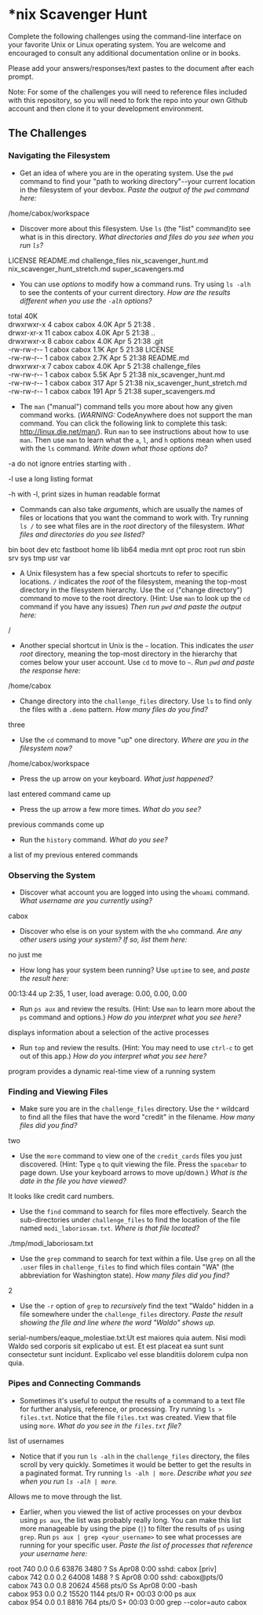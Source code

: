 # *nix Scavenger Hunt

Complete the following challenges using the command-line interface on your favorite
Unix or Linux operating system. You are welcome and encouraged to consult any
additional documentation online or in books.

Please add your answers/responses/text pastes to the document after each prompt.

Note: For some of the challenges you will need to reference files included with
this repository, so you will need to fork the repo into your own Github account
and then clone it to your development environment.

## The Challenges

### Navigating the Filesystem

* Get an idea of where you are in the operating system. Use the `pwd` command to find your "path to working directory"--your current location in the filesystem of your devbox. *Paste the output of the `pwd` command here:* 

/home/cabox/workspace

* Discover more about this filesystem. Use `ls` (the "list" command)to see what is in this directory. *What directories and files do you see when you run `ls`?* 

LICENSE  README.md  challenge_files  nix_scavenger_hunt.md  nix_scavenger_hunt_stretch.md  super_scavengers.md   

* You can use *options* to modify how a command runs. Try using `ls -alh` to see the contents of your current directory. *How are the results different when you use the `-alh` options?*

total 40K                                                                                                          
drwxrwxr-x  4 cabox cabox 4.0K Apr  5 21:38 .                                                                      
drwxr-xr-x 11 cabox cabox 4.0K Apr  5 21:38 ..                                                                     
drwxrwxr-x  8 cabox cabox 4.0K Apr  5 21:38 .git                                                                   
-rw-rw-r--  1 cabox cabox 1.1K Apr  5 21:38 LICENSE                                                                
-rw-rw-r--  1 cabox cabox 2.7K Apr  5 21:38 README.md                                                              
drwxrwxr-x  7 cabox cabox 4.0K Apr  5 21:38 challenge_files                                                        
-rw-rw-r--  1 cabox cabox 5.5K Apr  5 21:38 nix_scavenger_hunt.md                                                  
-rw-rw-r--  1 cabox cabox  317 Apr  5 21:38 nix_scavenger_hunt_stretch.md                                          
-rw-rw-r--  1 cabox cabox  191 Apr  5 21:38 super_scavengers.md  

* The `man` ("manual") command tells you more about how any given command works. (*WARNING:* CodeAnywhere does not support the man command. You can click the following link to complete this task: http://linux.die.net/man/). Run `man` to see instructions about how to use `man`. Then use `man` to learn what the `a`, `l`, and `h` options mean when used with the `ls` command. *Write down what those options do?*

-a
do not ignore entries starting with .

-l
use a long listing format

-h
with -l, print sizes in human readable format

* Commands can also take *arguments*, which are usually the names of files or locations that you want the command to work with. Try running `ls /` to see what files are in the *root* directory of the filesystem. *What files and directories do you see listed?*

bin  boot  dev  etc  fastboot  home  lib  lib64  media  mnt  opt  proc  root  run  sbin  srv  sys  tmp  usr  var  

* A Unix filesystem has a few special shortcuts to refer to specific locations. `/` indicates the *root* of the filesystem, meaning the top-most directory in the filesystem hierarchy. Use the `cd` ("change directory") command to move to the root directory. (Hint: Use `man` to look up the `cd` command if you have any issues) *Then run `pwd` and paste the output here:*

/

* Another special shortcut in Unix is the `~` location. This indicates the *user root* directory, meaning the top-most directory in the hierarchy that comes below your user account. Use `cd` to move to `~`. *Run `pwd` and paste the response here:*

/home/cabox 

* Change directory into the `challenge_files` directory. Use `ls` to find only the files with a `.demo` pattern. *How many files do you find?*

three

* Use the `cd` command to move "up" one directory. *Where are you in the filesystem now?*

/home/cabox/workspace

* Press the up arrow on your keyboard. *What just happened?*

last entered command came up

* Press the up arrow a few more times. *What do you see?*

previous commands come up

* Run the `history` command. *What do you see?*

a list of my previous entered commands

### Observing the System

* Discover what account you are logged into using the `whoami` command. *What username are you currently using?*

cabox

* Discover who else is on your system with the `who` command. *Are any other users using your system? If so, list them here:*

no just me

* How long has your system been running? Use `uptime` to see, and *paste the result here:*

 00:13:44 up  2:35,  1 user,  load average: 0.00, 0.00, 0.00

* Run `ps aux` and review the results. (Hint: Use `man` to learn more about the `ps` command and options.) *How do you interpret what you see here?*

displays information about a selection of the active processes

* Run `top` and review the results. (Hint: You may need to use `ctrl-c` to get out of this app.) *How do you interpret what you see here?*

program provides a dynamic real-time view of a running system

### Finding and Viewing Files

* Make sure you are in the `challenge_files` directory. Use the `*` wildcard to find all the files that have the word "credit" in the filename. *How many files did you find?*

two

* Use the `more` command to view one of the `credit_cards` files you just discovered. (Hint: Type `q` to quit viewing the file. Press the `spacebar` to page down. Use your keyboard arrows to move up/down.) *What is the date in the file you have viewed?*

It looks like credit card numbers.

* Use the `find` command to search for files more effectively. Search the sub-directories under `challenge_files` to find the location of the file named `modi_laboriosam.txt`. *Where is that file located?*

./tmp/modi_laboriosam.txt 

* Use the `grep` command to search for text within a file. Use `grep` on all the `.user` files in `challenge_files` to find which files contain "WA" (the abbreviation for Washington state). *How many files did you find?*

2

* Use the `-r` option of `grep` to *recursively* find the text "Waldo" hidden in a file somewhere under the `challenge_files` directory. *Paste the result showing the file and line where the word "Waldo" shows up.*

serial-numbers/eaque_molestiae.txt:Ut est maiores quia autem. Nisi modi Waldo sed corporis sit explicabo ut est. Et est placeat ea sunt sunt consectetur sunt incidunt. Explicabo vel esse blanditiis dolorem culpa non quia. 

### Pipes and Connecting Commands

* Sometimes it's useful to output the results of a command to a text file for further analysis, reference, or processing. Try running `ls > files.txt`. Notice that the file `files.txt` was created. View that file using `more`. *What do you see in the `files.txt` file?*

list of usernames

* Notice that if you run `ls -alh` in the `challenge_files` directory, the files scroll by very quickly. Sometimes it would be better to get the results in a paginated format. Try running `ls -alh | more`. *Describe what you see when you run `ls -alh | more`.*

Allows me to move through the list.

* Earlier, when you viewed the list of active processes on your devbox using `ps aux`, the list was probably really long. You can make this list more manageable by using the pipe (`|`) to filter the results of `ps` using `grep`. Run `ps aux | grep <your_username>` to see what processes are running for your specific user. *Paste the list of processes that reference your username here:*

root       740  0.0  0.6  63876  3480 ?        Ss   Apr08   0:00 sshd: cabox [priv]                                
cabox      742  0.0  0.2  64008  1488 ?        S    Apr08   0:00 sshd: cabox@pts/0                                 
cabox      743  0.0  0.8  20624  4568 pts/0    Ss   Apr08   0:00 -bash                                             
cabox      953  0.0  0.2  15520  1144 pts/0    R+   00:03   0:00 ps aux                                            
cabox      954  0.0  0.1   8816   764 pts/0    S+   00:03   0:00 grep --color=auto cabox  


